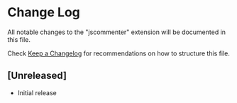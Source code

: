 # Change Log

All notable changes to the "jscommenter" extension will be documented in this file.

Check [Keep a Changelog](http://keepachangelog.com/) for recommendations on how to structure this file.

## [Unreleased]

- Initial release